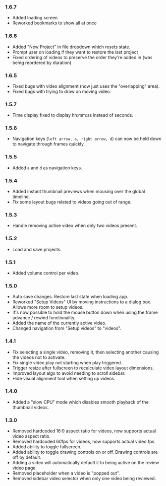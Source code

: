### 1.6.7

- Added loading screen
- Reworked bookmarks to show all at once

### 1.6.6

- Added "New Project" in file dropdown which resets state.
- Prompt user on loading if they want to restore the last project
- Fixed ordering of videos to preserve the order they're added in (was being reordered by duration)

### 1.6.5

- Fixed bugs with video alignment (now just uses the "overlapping" area).
- Fixed bugs with trying to draw on moving video.

### 1.5.7

- Time display fixed to display hh:mm:ss instead of seconds.

### 1.5.6

- Navigation keys (`left arrow, a, right arrow, d`) can now be held down to navigate through frames quickly.

### 1.5.5

- Added `a` and `d` as navigation keys.

### 1.5.4

- Added instant thumbnail previews when mousing over the global timeline.
- Fix some layout bugs related to videos going out of range.

### 1.5.3

- Handle removing active video when only two videos present.

### 1.5.2

- Load and save projects.

### 1.5.1

- Added volume control per video.

### 1.5.0

- Auto save changes. Restore last state when loading app.
- Reworked "Setup Videos" UI by moving instructions to a dialog box. Allows more room to setup videos.
- It's now possible to hold the mouse button down when using the frame advance / rewind functionality.
- Added the name of the currently active video.
- Changed navigation from "Setup videos" to "videos".

### 1.4.1

- Fix selecting a single video, removing it, then selecting another causing the videos not to activate.
- Fix single video play not starting when play triggered.
- Trigger resize after fullscreen to recalculate video layout dimensions.
- Improved layout algo to avoid needing to scroll sidebar.
- Hide visual alignment tool when setting up videos.

### 1.4.0

- Added a "slow CPU" mode which disables smooth playback of the thumbnail videos.

### 1.3.0

- Removed hardcoded 16:9 aspect ratio for videos, now supports actual video aspect ratio.
- Removed hardcoded 60fps for videos, now supports actual video fps.
- Added ability to toggle fullscreen.
- Added ability to toggle drawing controls on or off. Drawing controls are off by default.
- Adding a video will automatically default it to being active on the review video page.
- Removed placeholder when a video is "popped out".
- Removed sidebar video selector when only one video being reviewed.
